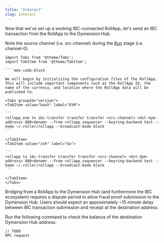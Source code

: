 ```yaml
---
title: "Interact"
slug: interact
---
```


Now that we've set up a working IBC-connected RollApp, let's send an IBC transaction from the RollApp to the Dymension Hub.

Note the source channel (i.e. src-channel) during the [Run](run) stage (i.e. channel-0).

`````mdx-code-block
import Tabs from '@theme/Tabs';
import TabItem from '@theme/TabItem';

````mdx-code-block

We will begin by initializing the configuration files of the RollApp. This will include important components such as the RollApp ID, the name of the currency, and location where the RollApp data will be published to.

<Tabs groupId="version">
<TabItem value="bash" label="EVM">

```
rollapp_evm tx ibc-transfer transfer transfer <src-channel> <dst-dym-address> 800<denom> --from rollapp_sequencer --keyring-backend test --home ~/.roller/rollapp --broadcast-mode block
```

</TabItem>
<TabItem value="zsh" label="Go">

```
rollapp tx ibc-transfer transfer transfer <src-channel> <dst-dym-address> 800<denom> --from rollapp_sequencer --keyring-backend test --home ~/.roller/rollapp --broadcast-mode block
```

</TabItem>
</Tabs>
`````

Bridging from a RollApp to the Dymension Hub (and furthermore the IBC ecosystem) requires a dispute period to allow fraud proof submission to the Dymension Hub. Users should expect an approximately ~15 minute delay between IBC transaction submission and receipt at the destination address.

Run the following command to check the balance of the destination Dymension Hub address:

```
// TODO
RPC request
```
